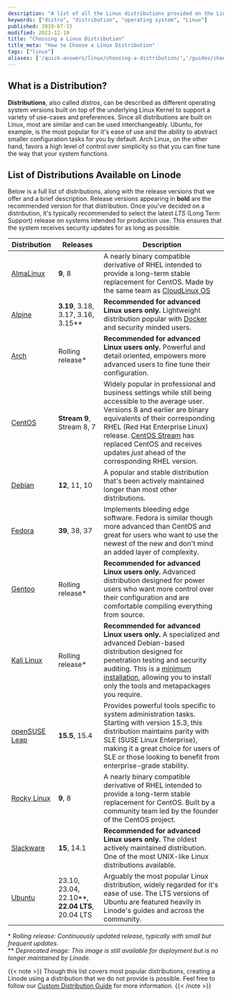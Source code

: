 ```yaml
---
description: "A list of all the Linux distributions provided on the Linode Platform and advice for how to select a distribution for your next project."
keywords: ["distro", "distribution", "operating system", "Linux"]
published: 2019-07-15
modified: 2023-12-19
title: "Choosing a Linux Distribution"
title_meta: "How to Choose a Linux Distribution"
tags: ["linux"]
aliases: ['/quick-answers/linux/choosing-a-distribution/','/guides/choosing-a-distribution/']
---
```


## What is a Distribution?

**Distributions**, also called *distros*, can be described as different operating system versions built on top of the underlying Linux Kernel to support a variety of use-cases and preferences. Since all distributions are built on Linux, most are similar and can be used interchangeably. Ubuntu, for example, is the most popular for it's ease of use and the ability to abstract smaller configuration tasks for you by default. Arch Linux, on the other hand, favors a high level of control over simplicity so that you can fine tune the way that your system functions.

## List of Distributions Available on Linode

Below is a full list of distributions, along with the release versions that we offer and a brief description. Release versions appearing in **bold** are the recommended version for that distribution. Once you've decided on a distribution, it's typically recommended to select the latest *LTS* (Long Term Support) release on systems intended for production use. This ensures that the system receives security updates for as long as possible.

| Distribution | Releases | Description |
|------|-------|-------|
| [AlmaLinux](https://almalinux.org/) | **9**, 8 | A nearly binary compatible derivative of RHEL intended to provide a long-term stable replacement for CentOS. Made by the same team as [CloudLinux OS](https://www.cloudlinux.com/) |
| [Alpine](https://alpinelinux.org/) | **3.19**, 3.18, 3.17, 3.16, 3.15\*\* | **Recommended for advanced Linux users only.** Lightweight distribution popular with [Docker](https://www.docker.com/) and security minded users. |
| [Arch](https://www.archlinux.org/) | Rolling release\* | **Recommended for advanced Linux users only.** Powerful and detail oriented, empowers more advanced users to fine tune their configuration. |
| [CentOS](https://www.centos.org) | **Stream 9**, Stream 8, 7 | Widely popular in professional and business settings while still being accessible to the average user. Versions 8 and earlier are binary equivalents of their corresponding RHEL (Red Hat Enterprise Linux) release. [CentOS Stream](https://www.redhat.com/en/topics/linux/what-is-centos-stream) has replaced CentOS and receives updates *just* ahead of the corresponding RHEL version. |
| [Debian](https://www.debian.org/) | **12**, 11, 10 | A popular and stable distribution that's been actively maintained longer than most other distributions. |
| [Fedora](https://getfedora.org/) | **39**, 38, 37 | Implements bleeding edge software. Fedora is similar though more advanced than CentOS and great for users who want to use the newest of the new and don't mind an added layer of complexity.  |
| [Gentoo](https://www.gentoo.org/) | Rolling release\* | **Recommended for advanced Linux users only.** Advanced distribution designed for power users who want more control over their configuration and are comfortable compiling everything from source. |
| [Kali Linux](https://www.kali.org/) | Rolling release\* | **Recommended for advanced Linux users only.** A specialized and advanced Debian-based distribution designed for penetration testing and security auditing. This is a [minimum installation](https://www.kali.org/docs/troubleshooting/common-minimum-setup/), allowing you to install only the tools and metapackages you require. |
| [openSUSE Leap](https://www.opensuse.org/) | **15.5**, 15.4 | Provides powerful tools specific to system administration tasks. Starting with version 15.3, this distribution maintains parity with SLE (SUSE Linux Enterprise), making it a great choice for users of SLE or those looking to benefit from enterprise-grade stability. |
| [Rocky Linux](https://rockylinux.org/) | **9**, 8 | A nearly binary compatible derivative of RHEL intended to provide a long-term stable replacement for CentOS. Built by a community team led by the founder of the CentOS project. |
| [Slackware](http://www.slackware.com/) | **15**, 14.1 | **Recommended for advanced Linux users only.** The oldest actively maintained distribution. One of the most UNIX-like Linux distributions available. |
| [Ubuntu](https://ubuntu.com/) | 23.10, 23.04, 22.10\*\*, **22.04 LTS**, 20.04 LTS | Arguably the most popular Linux distribution, widely regarded for it's ease of use. The LTS versions of Ubuntu are featured heavily in Linode's guides and across the community. |

\* *Rolling release: Continuously updated release, typically with small but frequent updates.*<br>
** *Deprecated image: This image is still available for deployment but is no longer maintained by Linode.*

{{< note >}}
Though this list covers most popular distributions, creating a Linode using a distribution that we do not provide is possible. Feel free to follow our [Custom Distribution Guide](/docs/products/compute/compute-instances/guides/install-a-custom-distribution/) for more information.
{{< /note >}}